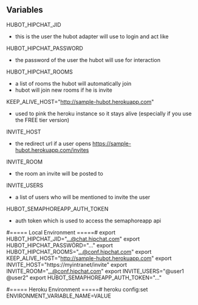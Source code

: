 ## Variables

HUBOT_HIPCHAT_JID
- this is the user the hubot adapter will use to login and act like

HUBOT_HIPCHAT_PASSWORD
- the password of the user the hubot will use for interaction

HUBOT_HIPCHAT_ROOMS
- a list of rooms the hubot will automatically join
- hubot will join new rooms if he is invite 

KEEP_ALIVE_HOST="http://sample-hubot.herokuapp.com"
- used to pink the heroku instance so it stays alive (especially if you use the FREE tier version)

INVITE_HOST
- the redirect url if a user opens https://sample-hubot.herokuapp.com/invites

INVITE_ROOM
- the room an invite will be posted to

INVITE_USERS
- a list of users who will be mentioned to invite the user

HUBOT_SEMAPHOREAPP_AUTH_TOKEN
- auth token which is used to access the semaphoreapp api

#===== Local Environment =====#
export HUBOT_HIPCHAT_JID="...@chat.hipchat.com"
export HUBOT_HIPCHAT_PASSWORD="..."
export HUBOT_HIPCHAT_ROOMS="...@conf.hipchat.com"
export KEEP_ALIVE_HOST="http://sample-hubot.herokuapp.com"
export INVITE_HOST="https://myintranet/invite"
export INVITE_ROOM="...@conf.hipchat.com"
export INVITE_USERS="@user1 @user2"
export HUBOT_SEMAPHOREAPP_AUTH_TOKEN="..."

#===== Heroku Environment =====#
heroku config:set ENVIRONMENT_VARIABLE_NAME=VALUE